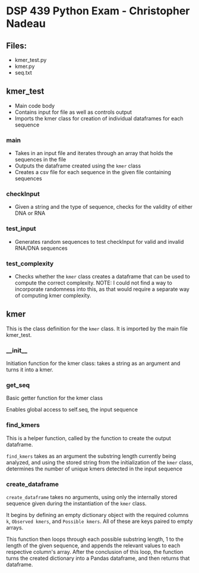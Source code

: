 # DSP 439 Python Exam - Christopher Nadeau

## Files:
- kmer_test.py
- kmer.py
- seq.txt

## kmer_test
- Main code body
- Contains input for file as well as controls output
- Imports the kmer class for creation of individual dataframes for each sequence

### main
- Takes in an input file and iterates through an array that holds the sequences in the file
- Outputs the dataframe created using the `kmer` class
- Creates a csv file for each sequence in the given file containing sequences

### checkInput
- Given a string and the type of sequence, checks for the validity of either DNA or RNA

### test_input
- Generates random sequences to test checkInput for valid and invalid RNA/DNA sequences

### test_complexity
- Checks whether the `kmer` class creates a dataframe that can be used to compute the correct complexity.
NOTE: I could not find a way to incorporate randomness into this, as that would require a separate way of computing kmer complexity.


## kmer
This is the class definition for the `kmer` class. It is imported by the main file kmer_test.

### \_\_init__
Initiation function for the kmer class: takes a string as an argument and turns it into a kmer.

### get_seq
Basic getter function for the kmer class

Enables global access to self.seq, the input sequence

### find_kmers
This is a helper function, called by the function to create the output dataframe.

`find_kmers` takes as an argument the substring length currently being analyzed, and using the stored string from the initialization of the `kmer` class, determines the number of unique kmers detected in the input sequence

### create_dataframe
`create_dataframe` takes no arguments, using only the internally stored sequence given during the instantiation of the `kmer` class.

It begins by defining an empty dictionary object with the required columns `k`, `Observed kmers`, and `Possible kmers`. All of these are keys paired to empty arrays.

This function then loops through each possible substring length, 1 to the length of the given sequence, and appends the relevant values to each respective column's array.
After the conclusion of this loop, the function turns the created dictionary into a Pandas dataframe, and then returns that dataframe.

